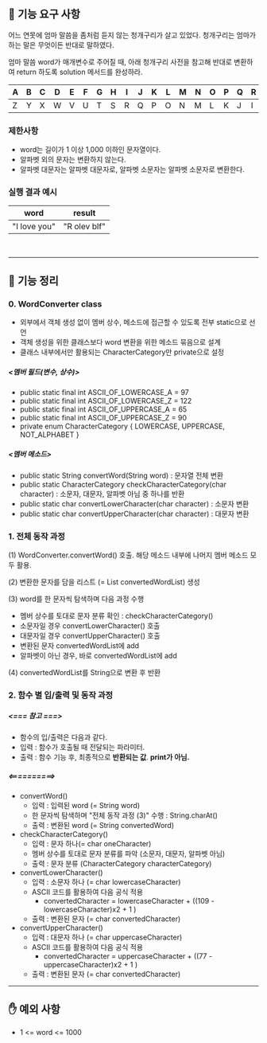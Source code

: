 ## 🚀 기능 요구 사항

어느 연못에 엄마 말씀을 좀처럼 듣지 않는 청개구리가 살고 있었다. 청개구리는 엄마가 하는 말은 무엇이든 반대로 말하였다.

엄마 말씀 word가 매개변수로 주어질 때, 아래 청개구리 사전을 참고해 반대로 변환하여 return 하도록 solution 메서드를 완성하라.

| A | B | C | D | E | F | G | H | I | J | K | L | M | N | O | P | Q | R | S | T | U | V | W | X | Y | Z |
| --- | --- | --- | --- | --- | --- | --- | --- | --- | --- | --- | --- | --- | --- | --- | --- | --- | --- | --- | --- | --- | --- | --- | --- | --- | --- |
| Z | Y | X | W | V | U | T | S | R | Q | P | O | N | M | L | K | J | I | H | G | F | E | D | C | B | A |

### 제한사항

- word는 길이가 1 이상 1,000 이하인 문자열이다.
- 알파벳 외의 문자는 변환하지 않는다.
- 알파벳 대문자는 알파벳 대문자로, 알파벳 소문자는 알파벳 소문자로 변환한다.

### 실행 결과 예시

| word | result |
| --- | --- |
| "I love you" | "R olev blf" |

<br>

---

## 📄 기능 정리

### 0. WordConverter class

- 외부에서 객체 생성 없이 멤버 상수, 메소드에 접근할 수 있도록 전부 static으로 선언
- 객체 생성을 위한 클래스보다 word 변환을 위한 메소드 묶음으로 설계
- 클래스 내부에서만 활용되는 CharacterCategory만 private으로 설정

##### <멤버 필드(변수, 상수)>

- public static final int ASCII_OF_LOWERCASE_A = 97
- public static final int ASCII_OF_LOWERCASE_Z = 122
- public static final int ASCII_OF_UPPERCASE_A = 65
- public static final int ASCII_OF_UPPERCASE_Z = 90
- private enum CharacterCategory { LOWERCASE, UPPERCASE, NOT_ALPHABET }

##### <멤버 메소드>

- public static String convertWord(String word) : 문자열 전체 변환
- public static CharacterCategory checkCharacterCategory(char character) : 소문자, 대문자, 알파벳 아님 중 하나를 반환
- public static char convertLowerCharacter(char character) : 소문자 변환
- public static char convertUpperCharacter(char character) : 대문자 변환

### 1. 전체 동작 과정

(1) WordConverter.convertWord() 호출. 해당 메소드 내부에 나머지 멤버 메소드 모두 활용.

(2) 변환한 문자를 담을 리스트 (= List<Character> convertedWordList) 생성

(3) word를 한 문자씩 탐색하며 다음 과정 수행

- 멤버 상수를 토대로 문자 분류 확인 : checkCharacterCategory()
- 소문자일 경우 convertLowerCharacter() 호출
- 대문자일 경우 convertUpperCharacter() 호출
- 변환된 문자 convertedWordList에 add
- 알파벳이 아닌 경우, 바로 convertedWordList에 add

(4) convertedWordList를 String으로 변환 후 반환



### 2. 함수 별 입/출력 및 동작 과정

##### <=== 참고 ===>

- 함수의 입/출력은 다음과 같다.
- 입력 : 함수가 호출될 때 전달되는 파라미터.
- 출력 : 함수 기능 후, 최종적으로 **반환되는 값**. **print가 아님.**

##### <==========>

- convertWord()
    - 입력 : 입력된 word (= String word)
    - 한 문자씩 탐색하며 "전체 동작 과정 (3)" 수행 : String.charAt()
    - 출력 : 변환된 word (= String convertedWord)
- checkCharacterCategory()
    - 입력 : 문자 하나(= char oneCharacter)
    - 멤버 상수를 토대로 문자 분류를 파악 (소문자, 대문자, 알파벳 아님)
    - 출력 : 문자 분류 (CharacterCategory characterCategory)
- convertLowerCharacter()
    - 입력 : 소문자 하나 (= char lowercaseCharacter)
    - ASCII 코드를 활용하여 다음 공식 적용
        - convertedCharacter = lowercaseCharacter + ((109 - lowercaseCharacter)x2 + 1 )
    - 출력 : 변환된 문자 (= char convertedCharacter)
- convertUpperCharacter()
    - 입력 : 대문자 하나 (= char uppercaseCharacter)
    - ASCII 코드를 활용하여 다음 공식 적용
        - convertedCharacter = uppercaseCharacter + ((77 - uppercaseCharacter)x2 + 1 )
    - 출력 : 변환된 문자 (= char convertedCharacter)

------

## ✋ 예외 사항

- 1 <= word <= 1000